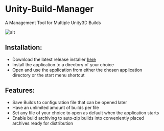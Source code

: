 # Unity-Build-Manager
A Management Tool for Multiple Unity3D Builds

![alt](http://i.imgur.com/nyuFPfP.png "Application Interface")

## Installation:

* Download the latest release installer [here](https://github.com/SajeOne/Unity-Build-Manager/releases/download/1.0.1/Unity.Build.Manager.exe)
* Install the application to a directory of your choice
* Open and use the application from either the chosen application directory or the start menu shortcut

## Features:

* Save Builds to configuration file that can be opened later
* Have an unlimited amount of builds per file
* Set any file of your choice to open as default when the application starts
* Enable build archiving to auto-zip builds into conveniently placed archives ready for distribution
